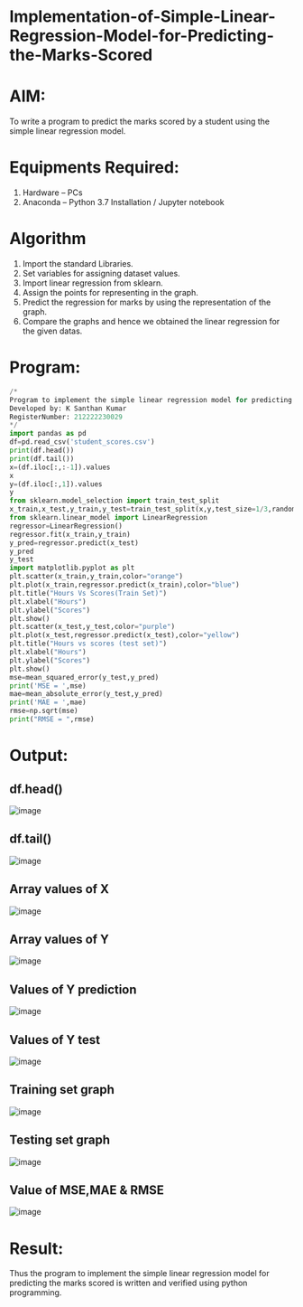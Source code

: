 # Implementation-of-Simple-Linear-Regression-Model-for-Predicting-the-Marks-Scored

# AIM:
To write a program to predict the marks scored by a student using the simple linear regression model.

# Equipments Required:
1. Hardware – PCs
2. Anaconda – Python 3.7 Installation / Jupyter notebook

# Algorithm
1. Import the standard Libraries.
2. Set variables for assigning dataset values.
3. Import linear regression from sklearn.
4. Assign the points for representing in the graph.
5. Predict the regression for marks by using the representation of the graph.
6. Compare the graphs and hence we obtained the linear regression for the given datas.

# Program:
```python
/*
Program to implement the simple linear regression model for predicting the marks scored.
Developed by: K Santhan Kumar
RegisterNumber: 212222230029
*/
import pandas as pd
df=pd.read_csv('student_scores.csv')
print(df.head())
print(df.tail())
x=(df.iloc[:,:-1]).values
x
y=(df.iloc[:,1]).values
y
from sklearn.model_selection import train_test_split
x_train,x_test,y_train,y_test=train_test_split(x,y,test_size=1/3,random_state=0)
from sklearn.linear_model import LinearRegression
regressor=LinearRegression()
regressor.fit(x_train,y_train)
y_pred=regressor.predict(x_test)
y_pred
y_test
import matplotlib.pyplot as plt
plt.scatter(x_train,y_train,color="orange")
plt.plot(x_train,regressor.predict(x_train),color="blue")
plt.title("Hours Vs Scores(Train Set)")
plt.xlabel("Hours")
plt.ylabel("Scores")
plt.show()
plt.scatter(x_test,y_test,color="purple")
plt.plot(x_test,regressor.predict(x_test),color="yellow")
plt.title("Hours vs scores (test set)")
plt.xlabel("Hours")
plt.ylabel("Scores")
plt.show()
mse=mean_squared_error(y_test,y_pred)
print('MSE = ',mse)
mae=mean_absolute_error(y_test,y_pred)
print('MAE = ',mae)
rmse=np.sqrt(mse)
print("RMSE = ",rmse)
```

# Output:

## df.head()
![image](https://github.com/SANTHAN-2006/Implementation-of-Simple-Linear-Regression-Model-for-Predicting-the-Marks-Scored/assets/80164014/a882e7d3-5812-4474-a448-068991847b19)

## df.tail()
![image](https://github.com/SANTHAN-2006/Implementation-of-Simple-Linear-Regression-Model-for-Predicting-the-Marks-Scored/assets/80164014/1225dd4a-62e4-43d5-a9e3-4755535d549d)

## Array values of X
![image](https://github.com/SANTHAN-2006/Implementation-of-Simple-Linear-Regression-Model-for-Predicting-the-Marks-Scored/assets/80164014/9e49c96a-62ae-4df6-8a6b-4d125a2cc826)

## Array values of Y
![image](https://github.com/SANTHAN-2006/Implementation-of-Simple-Linear-Regression-Model-for-Predicting-the-Marks-Scored/assets/80164014/4e462c35-97a0-487c-8ace-ab075b11a28b)

## Values of Y prediction
![image](https://github.com/SANTHAN-2006/Implementation-of-Simple-Linear-Regression-Model-for-Predicting-the-Marks-Scored/assets/80164014/5b67bd2f-97be-47ef-a9ee-cb5809007015)

## Values of Y test
![image](https://github.com/SANTHAN-2006/Implementation-of-Simple-Linear-Regression-Model-for-Predicting-the-Marks-Scored/assets/80164014/ce5825c0-c686-48b4-956e-058ab6eafb59)

## Training set graph
![image](https://github.com/SANTHAN-2006/Implementation-of-Simple-Linear-Regression-Model-for-Predicting-the-Marks-Scored/assets/80164014/f1f53833-dee7-4fd8-b93c-5d719990b7fe)

## Testing set graph
![image](https://github.com/SANTHAN-2006/Implementation-of-Simple-Linear-Regression-Model-for-Predicting-the-Marks-Scored/assets/80164014/586131ba-243b-4604-9012-0cc6b7cc98c8)

## Value of MSE,MAE & RMSE
![image](https://github.com/SANTHAN-2006/Implementation-of-Simple-Linear-Regression-Model-for-Predicting-the-Marks-Scored/assets/80164014/a9df1011-9c3d-43cc-9a2c-ef298ad38c30)

# Result:
Thus the program to implement the simple linear regression model for predicting the marks scored is written and verified using python programming.
